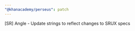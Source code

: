 ```yaml
---
"@khanacademy/perseus": patch
---
```


[SR] Angle - Update strings to reflect changes to SRUX specs
